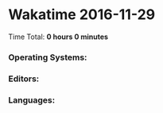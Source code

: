 # Wakatime 2016-11-29

Time Total: **0 hours 0 minutes**

### Operating Systems:

### Editors:

### Languages:


